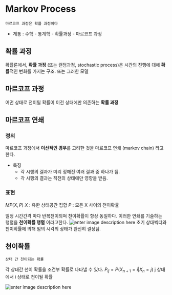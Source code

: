 # Markov Process
`마르코프 과정은 확률 과정이다`
- 계통 : 수학 - 통계학 - 확률과정 - 마르코프 과정

## 확률 과정
확률론에서,  **확률 과정** (또는 랜덤과정, stochastic process)은 시간의 진행에 대해  **확률**적인 변화를 가지는 구조. 또는 그러한 모델

## 마르코프 과정
어떤 상태로 전이될 확률이 이전 상태에만 의존하는 **확률 과정**

## 마르코프 연쇄
###  정의
마르코프 과정에서 **이산적인 경우**를 고려한 것을 마르코프 연쇄 (markov chain) 라고 한다.

* 특징
	* 각 시행의 결과가 미리 정해진 여러 결과 중 하나가 됨.
	* 각 시행의 결과는 직전의 상태에만 영향을 받음.

### 표현
$MP(X, P)$ 
$X$ : 유한 상태공간 집합
$P$ : 모든 X 사이의 천이확률

일정 시간간격 마다 반복천이되며 천이확률이 항상 동일하다.
이러한 연쇄를 기술하는 행렬을 **천이확률 행렬** 이라고한다.
![enter image description here](http://www.ktword.co.kr/img_data/4312_1.JPG)
초기 상태벡터와 천이확률에 의해 임의 시각의 상태가 완전히 결정됨.

## 천이확률
`상태 간 천이되는 확률`

각 상태간 천이 확률을 조건부 확률로 나타낼 수 있다.
$P_{ij} = P(X_{n+1}=i | X_n=j)$
j 상태에서 i 상태로 천이될 확률

![enter image description here](https://norman3.github.io/rl/images/ch01_f01.png)

